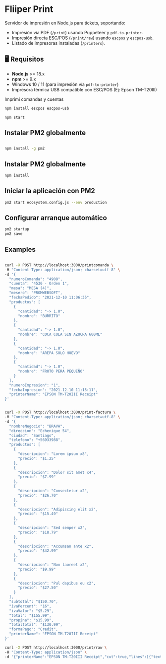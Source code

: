 
# Fliiper Print


Servidor de impresión en Node.js para tickets, soportando:

- Impresión vía PDF (`/print`) usando Puppeteer y `pdf-to-printer`.
- Impresión directa ESC/POS (`/print/raw`) usando `escpos` y `escpos-usb`.
- Listado de impresoras instaladas (`/printers`).

## 🖥 Requisitos

- **Node.js** >= 18.x  
- **npm** >= 9.x  
- Windows 10 / 11 (para impresión vía `pdf-to-printer`)  
- Impresora térmica USB compatible con ESC/POS (Ej: Epson TM-T20III)


Imprimi comandas y cuentas

```Bash
npm install escpos escpos-usb

```

```Bash
npm start

```

## Instalar PM2 globalmente
```Bash

npm install -g pm2
```
## Instalar PM2 globalmente
```Bash
npm install
```
## Iniciar la aplicación con PM2
```Bash
pm2 start ecosystem.config.js --env production
```

## Configurar arranque automático
```Bash
pm2 startup
pm2 save
```


## Examples

```Bash

curl -X POST http://localhost:3000/printcomanda \
-H "Content-Type: application/json; charset=utf-8" \
-d '{
  "numeroComanda": "4908",
  "cuenta": "4530 - Orden 1",
  "mesa": "MESA (4)",
  "mesero": "PROMWEBSOFT",
  "fechaPedido": "2021-12-10 11:06:35",
  "productos": [
    {
      "cantidad": "-> 1.0",
      "nombre": "BURRITO"
    },
    {
      "cantidad": "-> 1.0", 
      "nombre": "COCA COLA SIN AZUCRA 600ML"
    },
    {
      "cantidad": "-> 1.0",
      "nombre": "AREPA SOLO HUEVO"
    },
    {
      "cantidad": "-> 1.0",
      "nombre": "FRUTO PERA PEQUEÑO"
    }
  ],
  "numeroImpresion": "1",
  "fechaImpresion": "2021-12-10 11:15:11",
  "printerName": "EPSON TM-T20III Receipt"
}'


curl -X POST http://localhost:3000/print-factura \
-H "Content-Type: application/json; charset=utf-8" \
-d '{
  "nombreNegocio": "BRAVA",
  "direccion": "Echenique 54",
  "ciudad": "Santiago", 
  "telefono": "+56933988",
  "productos": [
    {
      "descripcion": "Lorem ipsum x8",
      "precio": "$1.25"
    },
    {
      "descripcion": "Dolor sit amet x4",
      "precio": "$7.99"
    },
    {
      "descripcion": "Consectetur x2", 
      "precio": "$26.70"
    },
    {
      "descripcion": "Adipiscing elit x2",
      "precio": "$15.49"
    },
    {
      "descripcion": "Sed semper x2",
      "precio": "$18.79"
    },
    {
      "descripcion": "Accumsan ante x2",
      "precio": "$42.99"
    },
    {
      "descripcion": "Non laoreet x2",
      "precio": "$9.99"
    },
    {
      "descripcion": "Pul dapibus eu x2",
      "precio": "$27.50"
    }
  ],
  "subtotal": "$150.70",
  "ivaPercent": "16",
  "ivaValor": "$5.29", 
  "total": "$155.99",
  "propina": "$15.99",
  "totaltotal": "$130.99",
  "formaPago": "Credit",
  "printerName": "EPSON TM-T20III Receipt"
}'
```

```Bash
curl -X POST http://localhost:3000/print/raw \
-H "Content-Type: application/json" \
-d '{"printerName":"EPSON TM-T20III Receipt","cut":true,"lines":[{"text":"TICKET DE PRUEBA","align":"CT","style":"B","size":[2,2]},{"text":"Linea normal","align":"LT"},{"text":"Gracias por su compra!","align":"CT","style":"U"}]}'

  ```